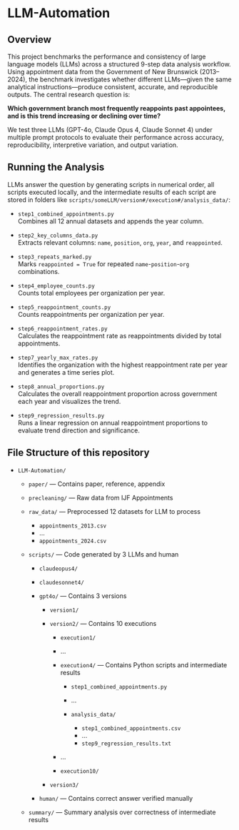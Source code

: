 # LLM-Automation

## Overview
This project benchmarks the performance and consistency of large language models (LLMs) across a structured 9-step data analysis workflow. Using appointment data from the Government of New Brunswick (2013–2024), the benchmark investigates whether different LLMs—given the same analytical instructions—produce consistent, accurate, and reproducible outputs. The central research question is:

**Which government branch most frequently reappoints past appointees, and is this trend increasing or declining over time?**

We test three LLMs (GPT-4o, Claude Opus 4, Claude Sonnet 4) under multiple prompt protocols to evaluate their performance across accuracy, reproducibility, interpretive variation, and output variation.


## Running the Analysis

LLMs answer the question by generating scripts in numerical order, all scripts executed locally, and the intermediate results of each script are stored in folders like `scripts/someLLM/version#/execution#/analysis_data/`:

- `step1_combined_appointments.py`  
  Combines all 12 annual datasets and appends the year column.

- `step2_key_columns_data.py`  
  Extracts relevant columns: `name`, `position`, `org`, `year`, and `reappointed`.

- `step3_repeats_marked.py`  
  Marks `reappointed = True` for repeated `name`-`position`-`org` combinations.

- `step4_employee_counts.py`  
  Counts total employees per organization per year.

- `step5_reappointment_counts.py`  
  Counts reappointments per organization per year.

- `step6_reappointment_rates.py`  
  Calculates the reappointment rate as reappointments divided by total appointments.

- `step7_yearly_max_rates.py`  
  Identifies the organization with the highest reappointment rate per year and generates a time series plot.

- `step8_annual_proportions.py`  
  Calculates the overall reappointment proportion across government each year and visualizes the trend.

- `step9_regression_results.py`  
  Runs a linear regression on annual reappointment proportions to evaluate trend direction and significance.



## File Structure of this repository

* `LLM-Automation/`

  * `paper/` — Contains paper, reference, appendix
  * `precleaning/` — Raw data from IJF Appointments
  * `raw_data/` — Preprocessed 12 datasets for LLM to process

    * `appointments_2013.csv`
    * ...
    * `appointments_2024.csv`
  * `scripts/` — Code generated by 3 LLMs and human

    * `claudeopus4/`
    * `claudesonnet4/`
    * `gpt4o/` — Contains 3 versions

      * `version1/`
      * `version2/` — Contains 10 executions

        * `execution1/`
        * ...
        * `execution4/` — Contains Python scripts and intermediate results

          * `step1_combined_appointments.py`
          * ...
          * `analysis_data/`

            * `step1_combined_appointments.csv`
            * ...
            * `step9_regression_results.txt`
        * ...
        * `execution10/`
      * `version3/`
    * `human/` — Contains correct answer verified manually
  * `summary/` — Summary analysis over correctness of intermediate results

